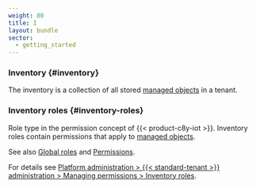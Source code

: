 ```yaml
---
weight: 80
title: I
layout: bundle
sector:
  - getting_started
---
```


### Inventory {#inventory}

The inventory is a collection of all stored [managed objects](/glossary/m/#managed-object) in a tenant.


### Inventory roles {#inventory-roles}

Role type in the permission concept of {{< product-c8y-iot >}}. Inventory roles contain permissions that apply to [managed objects](/glossary/m/#managed-object).

See also [Global roles](/glossary/g/#global-roles) and [Permissions](/glossary/p/#permissions).

For details see [Platform administration > {{< standard-tenant >}} administration > Managing permissions > Inventory roles](/standard-tenant/managing-permissions/#inventory-roles).

